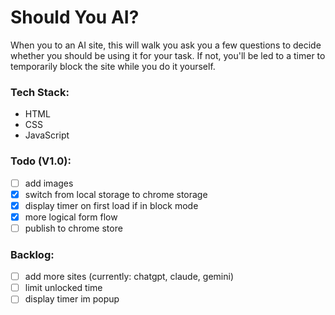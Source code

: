 # Should You AI?
When you to an AI site, this will walk you ask you a few questions to decide whether you should be using it for your task.
If not, you'll be led to a timer to temporarily block the site while you do it yourself.

### Tech Stack:
- HTML
- CSS
- JavaScript

### Todo (V1.0):
- [ ] add images
- [x] switch from local storage to chrome storage
- [x] display timer on first load if in block mode
- [x] more logical form flow
- [ ] publish to chrome store

### Backlog: 
- [ ] add more sites (currently: chatgpt, claude, gemini)
- [ ] limit unlocked time
- [ ] display timer im popup